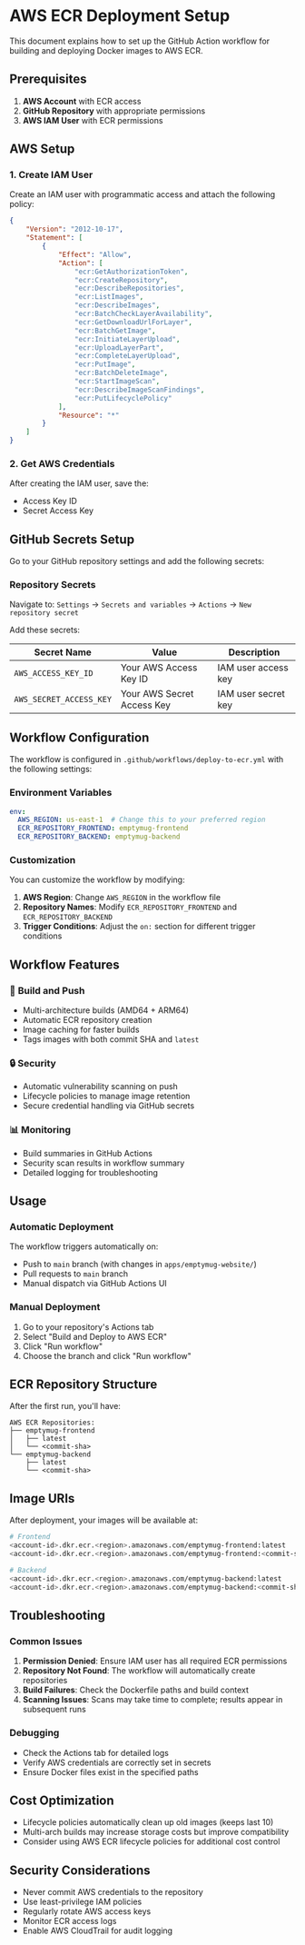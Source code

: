 # AWS ECR Deployment Setup

This document explains how to set up the GitHub Action workflow for building and deploying Docker images to AWS ECR.

## Prerequisites

1. **AWS Account** with ECR access
2. **GitHub Repository** with appropriate permissions
3. **AWS IAM User** with ECR permissions

## AWS Setup

### 1. Create IAM User

Create an IAM user with programmatic access and attach the following policy:

```json
{
    "Version": "2012-10-17",
    "Statement": [
        {
            "Effect": "Allow",
            "Action": [
                "ecr:GetAuthorizationToken",
                "ecr:CreateRepository",
                "ecr:DescribeRepositories",
                "ecr:ListImages",
                "ecr:DescribeImages",
                "ecr:BatchCheckLayerAvailability",
                "ecr:GetDownloadUrlForLayer",
                "ecr:BatchGetImage",
                "ecr:InitiateLayerUpload",
                "ecr:UploadLayerPart",
                "ecr:CompleteLayerUpload",
                "ecr:PutImage",
                "ecr:BatchDeleteImage",
                "ecr:StartImageScan",
                "ecr:DescribeImageScanFindings",
                "ecr:PutLifecyclePolicy"
            ],
            "Resource": "*"
        }
    ]
}
```

### 2. Get AWS Credentials

After creating the IAM user, save the:
- Access Key ID
- Secret Access Key

## GitHub Secrets Setup

Go to your GitHub repository settings and add the following secrets:

### Repository Secrets

Navigate to: `Settings` → `Secrets and variables` → `Actions` → `New repository secret`

Add these secrets:

| Secret Name | Value | Description |
|-------------|-------|-------------|
| `AWS_ACCESS_KEY_ID` | Your AWS Access Key ID | IAM user access key |
| `AWS_SECRET_ACCESS_KEY` | Your AWS Secret Access Key | IAM user secret key |

## Workflow Configuration

The workflow is configured in `.github/workflows/deploy-to-ecr.yml` with the following settings:

### Environment Variables

```yaml
env:
  AWS_REGION: us-east-1  # Change this to your preferred region
  ECR_REPOSITORY_FRONTEND: emptymug-frontend
  ECR_REPOSITORY_BACKEND: emptymug-backend
```

### Customization

You can customize the workflow by modifying:

1. **AWS Region**: Change `AWS_REGION` in the workflow file
2. **Repository Names**: Modify `ECR_REPOSITORY_FRONTEND` and `ECR_REPOSITORY_BACKEND`
3. **Trigger Conditions**: Adjust the `on:` section for different trigger conditions

## Workflow Features

### 🚀 **Build and Push**
- Multi-architecture builds (AMD64 + ARM64)
- Automatic ECR repository creation
- Image caching for faster builds
- Tags images with both commit SHA and `latest`

### 🔒 **Security**
- Automatic vulnerability scanning on push
- Lifecycle policies to manage image retention
- Secure credential handling via GitHub secrets

### 📊 **Monitoring**
- Build summaries in GitHub Actions
- Security scan results in workflow summary
- Detailed logging for troubleshooting

## Usage

### Automatic Deployment

The workflow triggers automatically on:
- Push to `main` branch (with changes in `apps/emptymug-website/`)
- Pull requests to `main` branch
- Manual dispatch via GitHub Actions UI

### Manual Deployment

1. Go to your repository's Actions tab
2. Select "Build and Deploy to AWS ECR"
3. Click "Run workflow"
4. Choose the branch and click "Run workflow"

## ECR Repository Structure

After the first run, you'll have:

```
AWS ECR Repositories:
├── emptymug-frontend
│   ├── latest
│   └── <commit-sha>
└── emptymug-backend
    ├── latest
    └── <commit-sha>
```

## Image URIs

After deployment, your images will be available at:

```bash
# Frontend
<account-id>.dkr.ecr.<region>.amazonaws.com/emptymug-frontend:latest
<account-id>.dkr.ecr.<region>.amazonaws.com/emptymug-frontend:<commit-sha>

# Backend
<account-id>.dkr.ecr.<region>.amazonaws.com/emptymug-backend:latest
<account-id>.dkr.ecr.<region>.amazonaws.com/emptymug-backend:<commit-sha>
```

## Troubleshooting

### Common Issues

1. **Permission Denied**: Ensure IAM user has all required ECR permissions
2. **Repository Not Found**: The workflow will automatically create repositories
3. **Build Failures**: Check the Dockerfile paths and build context
4. **Scanning Issues**: Scans may take time to complete; results appear in subsequent runs

### Debugging

- Check the Actions tab for detailed logs
- Verify AWS credentials are correctly set in secrets
- Ensure Docker files exist in the specified paths

## Cost Optimization

- Lifecycle policies automatically clean up old images (keeps last 10)
- Multi-arch builds may increase storage costs but improve compatibility
- Consider using AWS ECR lifecycle policies for additional cost control

## Security Considerations

- Never commit AWS credentials to the repository
- Use least-privilege IAM policies
- Regularly rotate AWS access keys
- Monitor ECR access logs
- Enable AWS CloudTrail for audit logging
